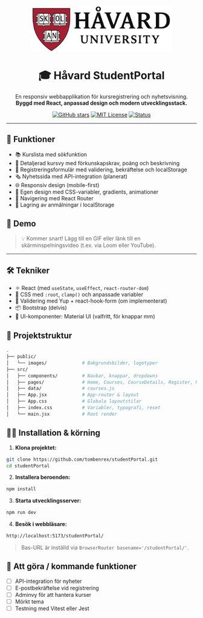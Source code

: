 <p align="center">
  <img src="src/assets/navbar-logo.png" alt="Håvard Logo" height="120" />
</p>

<h1 align="center">🎓 Håvard StudentPortal</h1>

<p align="center">
  En responsiv webbapplikation för kursregistrering och nyhetsvisning.<br>
  <strong>Byggd med React, anpassad design och modern utvecklingsstack.</strong>
</p>

<p align="center">
  <a href="https://github.com/tombenrex/studentPortal"><img src="https://img.shields.io/github/stars/tombenrex/studentPortal?style=social" alt="GitHub stars"></a>
  <a href="https://github.com/tombenrex/studentPortal"><img src="https://img.shields.io/github/license/tombenrex/studentPortal" alt="MIT License"></a>
  <a href="#"><img src="https://img.shields.io/badge/status-in%20progress-yellow" alt="Status"></a>
</p>

---

## 🚀 Funktioner

- 📚 Kurslista med sökfunktion
- 📝 Detaljerad kursvy med förkunskapskrav, poäng och beskrivning
- 📄 Registreringsformulär med validering, bekräftelse och localStorage
- 🗞️ Nyhetssida med API-integration (planerat)
- 🌐 Responsiv design (mobile-first)
- 🎨 Egen design med CSS-variabler, gradients, animationer
- 🧭 Navigering med React Router
- 💾 Lagring av anmälningar i localStorage

## 🎥 Demo

> 💡 Kommer snart! Lägg till en GIF eller länk till en skärminspelningsvideo (t.ex. via Loom eller YouTube).

---

## 🛠️ Tekniker

- ⚛️ React (med `useState`, `useEffect`, `react-router-dom`)
- 💅 CSS med `:root`, `clamp()` och anpassade variabler
- 🧪 Validering med Yup + react-hook-form (om implementerat)
- 📦 Bootstrap (delvis)
- 🌈 UI-komponenter: Material UI (valfritt, för knappar mm)

## 📁 Projektstruktur

```bash
.
├── public/
│   └── images/             # Bakgrundsbilder, logotyper
├── src/
│   ├── components/         # Navbar, knappar, dropdowns
│   ├── pages/              # Home, Courses, CourseDetails, Register, News
│   ├── data/               # courses.js
│   ├── App.jsx             # App-router & layout
│   ├── App.css             # Globala layoutstilar
│   ├── index.css           # Variabler, typografi, reset
│   └── main.jsx            # Root render
```

## 🧑‍💻 Installation & körning

1. **Klona projektet:**

```bash
git clone https://github.com/tombenrex/studentPortal.git
cd studentPortal
```

2. **Installera beroenden:**

```bash
npm install
```

3. **Starta utvecklingsserver:**

```bash
npm run dev
```

4. **Besök i webbläsare:**

```bash
http://localhost:5173/studentPortal/
```

> Bas-URL är inställd via `BrowserRouter basename='/studentPortal/'`.

## 🌟 Att göra / kommande funktioner

- [ ] API-integration för nyheter
- [ ] E-postbekräftelse vid registrering
- [ ] Adminvy för att hantera kurser
- [ ] Mörkt tema
- [ ] Testning med Vitest eller Jest

##